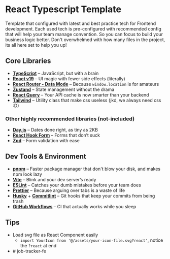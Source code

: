 # React Typescript Template

Template that configured with latest and best practice tech for Frontend development. Each used tech is pre-configured with recommended config that will help your team manage convention. So you can focus to build your business logic better. Don't overwhelmed with how many files in the project, its all here set to help you up!

## Core Libraries

- [**TypeScript**](https://www.typescriptlang.org/) – JavaScript, but with a brain
- [**React v19**](https://react.dev/) – UI magic with fewer side effects (literally)
- [**React Router - Data Mode**](https://reactrouter.com/start/data/routing) – Because `window.location` is for amateurs
- [**Zustand**](https://zustand-demo.pmnd.rs/) – State management without the drama
- [**React Query**](https://tanstack.com/query/latest) – Your API cache is now smarter than your backend
- [**Tailwind**](https://tailwindcss.com/docs/installation/using-vite) – Utility class that make css useless (jkd, we always need css :D)

### Other highly recommended libraries (not-included)

- [**Day.js**](https://day.js.org/) – Dates done right, as tiny as 2KB
- [**React Hook Form**](https://react-hook-form.com/) – Forms that don’t suck
- [**Zod**](https://zod.dev/) – Form validation with ease

## Dev Tools & Environment

- [**pnpm**](https://pnpm.io/) – Faster package manager that don't blow your disk, and makes npm look lazy
- [**Vite**](https://vitejs.dev/) – Blink and your dev server’s ready
- [**ESLint**](https://eslint.org/) – Catches your dumb mistakes before your team does
- [**Prettier**](https://prettier.io/) – Because arguing over tabs is a waste of life
- [**Husky**](https://typicode.github.io/husky/) + [**Commitlint**](https://commitlint.js.org/) – Git hooks that keep your commits from being trash
- [**GitHub Workflows**](https://docs.github.com/en/actions) – CI that actually works while you sleep

## Tips

- Load svg file as React Component easily
  - `import YourIcon from '@/assets/your-icon-file.svg?react'`, notice the `?react` at end
- #   j o b - t r a c k e r - f e 
   
   
